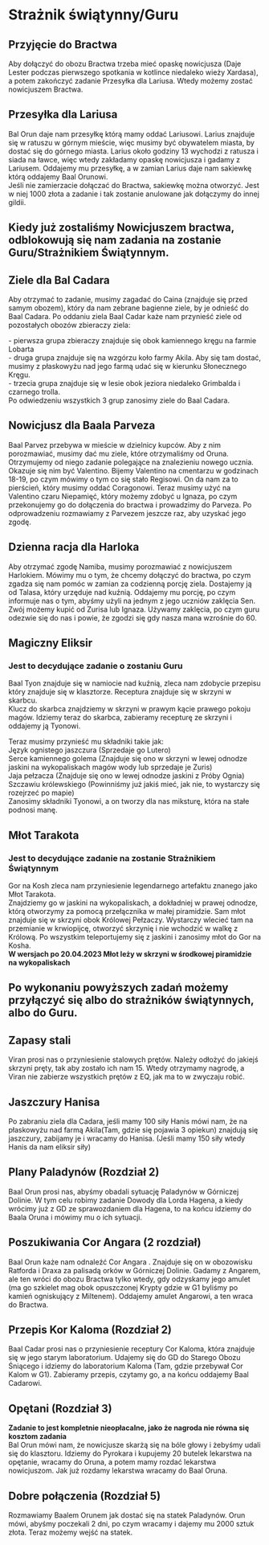 # Strażnik świątynny/Guru

## Przyjęcie do Bractwa

  
Aby dołączyć do obozu Bractwa trzeba mieć opaskę nowicjusza (Daje Lester podczas pierwszego spotkania w kotlince niedaleko wieży Xardasa), a potem zakończyć zadanie Przesyłka dla Lariusa. Wtedy możemy zostać nowicjuszem Bractwa.  
  
## Przesyłka dla Lariusa

  
Bal Orun daje nam przesyłkę którą mamy oddać Lariusowi. Larius znajduje się w ratuszu w górnym mieście, więc musimy być obywatelem miasta, by dostać się do górnego miasta. Larius około godziny 13 wychodzi z ratusza i siada na ławce, więc wtedy zakładamy opaskę nowicjusza i gadamy z Lariusem. Oddajemy mu przesyłkę, a w zamian Larius daje nam sakiewkę którą oddajemy Baal Orunowi.  
Jeśli nie zamierzacie dołączać do Bractwa, sakiewkę można otworzyć. Jest w niej 1000 złota a zadanie i tak zostanie anulowane jak dołączymy do innej gildii.  
  
## Kiedy już zostaliśmy Nowicjuszem bractwa, odblokowują się nam zadania na zostanie Guru/Strażnikiem Świątynnym.

  
## Ziele dla Bal Cadara

  
Aby otrzymać to zadanie, musimy zagadać do Caina (znajduje się przed samym obozem), który da nam zebrane bagienne ziele, by je odnieść do Baal Cadara. Po oddaniu ziela Baal Cadar każe nam przynieść ziele od pozostałych obozów zbieraczy ziela:  
  
\- pierwsza grupa zbieraczy znajduje się obok kamiennego kręgu na farmie Lobarta  
\- druga grupa znajduje się na wzgórzu koło farmy Akila. Aby się tam dostać, musimy z płaskowyżu nad jego farmą udać się w kierunku Słonecznego Kręgu.  
\- trzecia grupa znajduje się w lesie obok jeziora niedaleko Grimbalda i czarnego trolla.  
Po odwiedzeniu wszystkich 3 grup zanosimy ziele do Baal Cadara.  
  
## Nowicjusz dla Baala Parveza

  
Baal Parvez przebywa w mieście w dzielnicy kupców. Aby z nim porozmawiać, musimy dać mu ziele, które otrzymaliśmy od Oruna. Otrzymujemy od niego zadanie polegające na znalezieniu nowego ucznia. Okazuje się nim być Valentino. Bijemy Valentino na cmentarzu w godzinach 18-19, po czym mówimy o tym co się stało Regisowi. On da nam za to pierścień, który musimy oddać Coragonowi. Teraz musimy użyć na Valentino czaru Niepamięć, który możemy zdobyć u Ignaza, po czym przekonujemy go do dołączenia do bractwa i prowadzimy do Parveza. Po odprowadzeniu rozmawiamy z Parvezem jeszcze raz, aby uzyskać jego zgodę.  
  
## Dzienna racja dla Harloka

  
Aby otrzymać zgodę Namiba, musimy porozmawiać z nowicjuszem Harlokiem. Mówimy mu o tym, że chcemy dołączyć do bractwa, po czym zgadza się nam pomóc w zamian za codzienną porcję ziela. Dostajemy ją od Talasa, który urzęduje nad kuźnią. Oddajemy mu porcję, po czym informuje nas o tym, abyśmy użyli na jednym z jego uczniów zaklęcia Sen. Zwój możemy kupić od Zurisa lub Ignaza. Używamy zaklęcia, po czym guru odezwie się do nas i powie, że zgodzi się gdy nasza mana wzrośnie do 60.  
  
## Magiczny Eliksir

  
### Jest to decydujące zadanie o zostaniu Guru

Baal Tyon znajduje się w namiocie nad kuźnią, zleca nam zdobycie przepisu który znajduje się w klasztorze. Receptura znajduje się w skrzyni w skarbcu.  
Klucz do skarbca znajdziemy w skrzyni w prawym kącie prawego pokoju magów. Idziemy teraz do skarbca, zabieramy recepturę ze skrzyni i oddajemy ją Tyonowi.  
  
Teraz musimy przynieść mu składniki takie jak:  
Język ognistego jaszczura (Sprzedaje go Lutero)  
Serce kamiennego golema (Znajduje się ono w skrzyni w lewej odnodze jaskini na wykopaliskach magów wody lub sprzedaje je Zuris)  
Jaja pełzacza (Znajduje się ono w lewej odnodze jaskini z Próby Ognia)  
Szczawiu królewskiego (Powinniśmy już jakiś mieć, jak nie, to wystarczy się rozejrzeć po mapie)  
Zanosimy składniki Tyonowi, a on tworzy dla nas miksturę, która na stałe podnosi manę.  
  
## Młot Tarakota

  
### Jest to decydujące zadanie na zostanie Strażnikiem Świątynnym

Gor na Kosh zleca nam przyniesienie legendarnego artefaktu znanego jako Młot Tarakota.  
Znajdziemy go w jaskini na wykopaliskach, a dokładniej w prawej odnodze, którą otworzymy za pomocą przełącznika w małej piramidzie. Sam młot znajduje się w skrzyni obok Królowej Pełzaczy. Wystarczy wlecieć tam na przemianie w krwiopijcę, otworzyć skrzynię i nie wchodzić w walkę z Królową. Po wszystkim teleportujemy się z jaskini i zanosimy młot do Gor na Kosha.  
**W wersjach po 20.04.2023 Młot leży w skrzyni w środkowej piramidzie na wykopaliskach**  
  
## Po wykonaniu powyższych zadań możemy przyłączyć się albo do strażników świątynnych, albo do Guru.

  
## Zapasy stali

  
Viran prosi nas o przyniesienie stalowych prętów. Należy odłożyć do jakiejś skrzyni pręty, tak aby zostało ich nam 15. Wtedy otrzymamy nagrodę, a Viran nie zabierze wszystkich prętów z EQ, jak ma to w zwyczaju robić.  
  
## Jaszczury Hanisa

  
Po zabraniu ziela dla Cadara, jeśli mamy 100 siły Hanis mówi nam, że na płaskowyżu nad farmą Akila(Tam, gdzie się pojawia 3 opiekun) znajdują się jaszczury, zabijamy je i wracamy do Hanisa. (Jeśli mamy 150 siły wtedy Hanis da nam eliksir siły)  
  
## Plany Paladynów (Rozdział 2)

  
Baal Orun prosi nas, abyśmy obadali sytuację Paladynów w Górniczej Dolinie. W tym celu robimy zadanie Dowody dla Lorda Hagena, a kiedy wrócimy już z GD ze sprawozdaniem dla Hagena, to na końcu idziemy do Baala Oruna i mówimy mu o ich sytuacji.  
  
## Poszukiwania Cor Angara (2 rozdział)

  
Baal Orun każe nam odnaleźć Cor Angara . Znajduje się on w obozowisku Ratforda i Draxa za palisadą orków w Górniczej Dolinie. Gadamy z Angarem, ale ten wróci do obozu Bractwa tylko wtedy, gdy odzyskamy jego amulet (ma go szkielet mag obok opuszczonej Krypty gdzie w G1 byliśmy po kamień ogniskujący z Miltenem). Oddajemy amulet Angarowi, a ten wraca do Bractwa.  
  
## Przepis Kor Kaloma (Rozdział 2)

  
Baal Cadar prosi nas o przyniesienie receptury Cor Kaloma, która znajduje się w jego starym laboratorium. Udajemy się do GD do Starego Obozu Śniącego i idziemy do laboratorium Kaloma (Tam, gdzie przebywał Cor Kalom w G1). Zabieramy przepis, czytamy go, a na końcu oddajemy Baal Cadarowi.  
  
## Opętani (Rozdział 3)

  
**Zadanie to jest kompletnie nieopłacalne, jako że nagroda nie równa się kosztom zadania**  
Bal Orun mówi nam, że nowicjusze skarżą się na bóle głowy i żebyśmy udali się do klasztoru. Idziemy do Pyrokara i kupujemy 20 butelek lekarstwa na opętanie, wracamy do Oruna, a potem mamy rozdać lekarstwa nowicjuszom. Jak już rozdamy lekarstwa wracamy do Baal Oruna.  
  
## Dobre połączenia (Rozdział 5)

  
Rozmawiamy Baalem Orunem jak dostać się na statek Paladynów. Orun mówi, abyśmy poczekali 2 dni, po czym wracamy i dajemy mu 2000 sztuk złota. Teraz możemy wejść na statek.